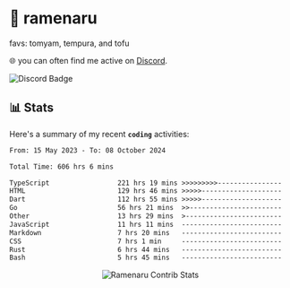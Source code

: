 # 🍜 ramenaru
favs: tomyam, tempura, and tofu

🌐 you can often find me active on [Discord](https://discordapp.com/users/503291004200157185).

![Discord Badge](https://dcbadge.vercel.app/api/shield/503291004200157185)

## 📊 Stats

Here's a summary of my recent **`coding`** activities:

<!--START_SECTION:waka-->

```txt
From: 15 May 2023 - To: 08 October 2024

Total Time: 606 hrs 6 mins

TypeScript                 221 hrs 19 mins >>>>>>>>>----------------   36.52 %
HTML                       129 hrs 46 mins >>>>>--------------------   21.41 %
Dart                       112 hrs 55 mins >>>>>--------------------   18.63 %
Go                         56 hrs 21 mins  >>-----------------------   09.30 %
Other                      13 hrs 29 mins  >------------------------   02.23 %
JavaScript                 11 hrs 11 mins  -------------------------   01.85 %
Markdown                   7 hrs 20 mins   -------------------------   01.21 %
CSS                        7 hrs 1 min     -------------------------   01.16 %
Rust                       6 hrs 44 mins   -------------------------   01.11 %
Bash                       5 hrs 45 mins   -------------------------   00.95 %
```

<!--END_SECTION:waka-->

<div style="text-align: center;">
   <img align="center" src="https://github-readme-streak-stats.herokuapp.com/?user=Ramenaru&theme=dark&card_width=520" alt="Ramenaru Contrib Stats" />
</div>

